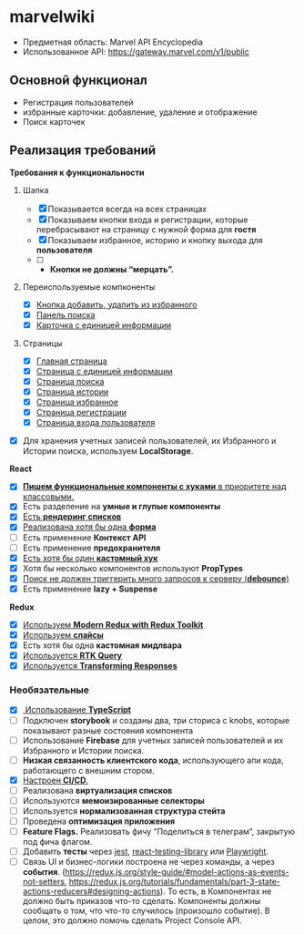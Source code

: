 # marvelwiki

- Предметная область: Marvel API Encyclopedia
- Использованное API: https://gateway.marvel.com/v1/public
<h2>Основной функционал</h2>

- Регистрация пользователей
- избранные карточки: добавление, удаление и отображение
- Поиск карточек

<h2>Реализация требований</h2>

**Требования к функциональности**

1. Шапка
   - [x] Показывается всегда на всех страницах
   - [x] Показываем кнопки входа и регистрации, которые перебрасывают на страницу с нужной форма для **гостя**
   - [x] Показываем избранное, историю и кнопку выхода для **пользователя**
   - [ ] - **Кнопки не должны “мерцать”.**
2. Переиспользуемые компконенты

   - [x] [Кнопка добавить, удалить из избранного](https://github.com/hitoryanka/astonMarvel/blob/main/src/components/heroes/Heroes.tsx)
   - [x] [Панель поиска](https://github.com/hitoryanka/astonMarvel/blob/main/src/components/header/search/Search.tsx)
   - [x] [Карточка с единицей информации](https://github.com/hitoryanka/astonMarvel/blob/main/src/components/heroes/Heroes.tsx)

3. Страницы
   - [x] [Главная страница](https://github.com/hitoryanka/astonMarvel/blob/main/src/components/heroes/Heroes.tsx)
   - [x] [Страница с единицей информации](https://github.com/hitoryanka/astonMarvel/blob/main/src/components/hero-page/Hero.tsx)
   - [x] [Страница поиска](https://github.com/hitoryanka/astonMarvel/blob/main/src/components/header/search/Search.tsx)
   - [x] [Страница истории](https://github.com/hitoryanka/astonMarvel/blob/main/src/components/user-page/UserContent.tsx)
   - [x] [Страница избранное](https://github.com/hitoryanka/astonMarvel/blob/main/src/components/user-page/UserContent.tsx)
   - [x] [Страница регистрации](https://github.com/hitoryanka/astonMarvel/blob/main/src/components/auth/SIgnup.tsx)
   - [x] [Страница входа пользователя](https://github.com/hitoryanka/astonMarvel/blob/main/src/components/auth/Signin.tsx)

- [x] Для хранения учетных записей пользователей, их Избранного и Истории поиска, используем **LocalStorage**.

**React**

- [x] [**Пишем функциональные компоненты c хуками** в приоритете над классовыми.](https://github.com/hitoryanka/astonMarvel/tree/main/src/components)
- [x] Есть разделение на **умные и глупые компоненты**
- [x] [Есть **рендеринг списков**](https://github.com/hitoryanka/astonMarvel/blob/main/src/components/heroes/Heroes.tsx)
- [x] [Реализована хотя бы одна **форма**](https://github.com/hitoryanka/astonMarvel/blob/main/src/components/auth/SIgnup.tsx)
- [ ] Есть применение **Контекст API**
- [ ] Есть применение **предохранителя**
- [x] [Есть хотя бы один **кастомный хук**](https://github.com/hitoryanka/astonMarvel/blob/main/src/components/header/search/hooks.ts)
- [x] Хотя бы несколько компонентов используют **PropTypes**
- [x] [Поиск не должен триггерить много запросов к серверу (**debounce**)](https://github.com/hitoryanka/astonMarvel/blob/main/src/components/header/search/hooks.ts)
- [x] Есть применение **lazy + Suspense**

**Redux**

- [x] [Используем **Modern Redux with Redux Toolkit**](https://github.com/hitoryanka/astonMarvel/blob/main/src/store/store.ts)
- [x] [Используем **слайсы**](https://github.com/hitoryanka/astonMarvel/blob/main/src/store/features/userSlice.ts)
- [x] Есть хотя бы одна **кастомная мидлвара**
- [x] [Используется **RTK Query**](https://github.com/hitoryanka/astonMarvel/blob/main/src/store/features/charactersApi.ts)
- [x] [Используется **Transforming Responses**](https://github.com/hitoryanka/astonMarvel/blob/main/src/store/features/charactersApi.ts)

<h3>Необязательные</h3>

- [x] [ Использование **TypeScript**](https://github.com/hitoryanka/astonMarvel/blob/main/src/types.d.ts)
- [ ] Подключен **storybook** и созданы два, три сториса с knobs, которые показывают разные состояния компонента
- [ ] Использование **Firebase** для учетных записей пользователей и их Избранного и Истории поиска.
- [ ] **Низкая связанность клиентского кода**, использующего апи кода, работающего с внешним стором.
- [x] [Настроен **CI/CD**.](https://github.com/hitoryanka/astonMarvel/blob/main/.github/workflows/integrate.yml)
- [ ] Реализована **виртуализация списков**
- [ ] Используются **мемоизированные селекторы**
- [ ] Используется **нормализованная структура стейта**
- [ ] Проведена **оптимизация приложения**
- [ ] **Feature Flags.** Реализовать фичу “Поделиться в телеграм”, закрытую под фича флагом.
- [ ] Добавить **тесты** через [jest](https://jestjs.io/ru/), [react-testing-library](https://testing-library.com/docs/react-testing-library/intro/) или [Playwright](https://playwright.dev/).
- [ ] Связь UI и бизнес-логики построена не через команды, а через **события**. (https://redux.js.org/style-guide/#model-actions-as-events-not-setters, https://redux.js.org/tutorials/fundamentals/part-3-state-actions-reducers#designing-actions). То есть, в Компонентах не должно быть приказов что-то сделать. Компоненты должны сообщать о том, что что-то случилось (произошло событие). В целом, это должно помочь сделать Project Console API.
